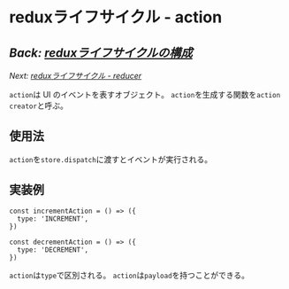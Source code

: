 # reduxライフサイクル - action

*Back: [reduxライフサイクルの構成](./lifecycle.md)*
-
*Next: [reduxライフサイクル - reducer](./lifecycle_reducer.md)*

`action`は UI のイベントを表すオブジェクト。
`action`を生成する関数を`action creator`と呼ぶ。

## 使用法

`action`を`store.dispatch`に渡すとイベントが実行される。

## 実装例

```
const incrementAction = () => ({
  type: 'INCREMENT',
})

const decrementAction = () => ({
  type: 'DECREMENT',
})
```

`action`は`type`で区別される。
`action`は`payload`を持つことができる。
